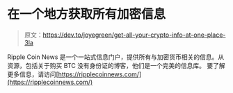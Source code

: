 # 在一个地方获取所有加密信息

> 原文：<https://dev.to/joyegreen/get-all-your-crypto-info-at-one-place-3la>

Ripple Coin News 是一个一站式信息门户，提供所有与加密货币相关的信息。从资源，包括关于购买 BTC 没有身份证的博客，他们是一个完美的信息库。
要了解更多信息，请访问[https://ripplecoinnews.com/](https://ripplecoinnews.com/)